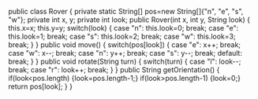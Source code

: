 
public class Rover {
	private static String[] pos=new String[]{"n", "e", "s", "w"};
	private int x, y;
	private int look;
	public Rover(int x, int y, String look) {
		this.x=x;
		this.y=y;
		switch(look) {
			case "n": this.look=0; break;
			case "e": this.look=1; break;
			case "s": this.look=2; break;
			case "w": this.look=3; break;
		}
	}
	public void move() {
		switch(pos[look]) {
			case "e": x++; break;
			case "w": x--; break;
			case "n": y++; break;
			case "s": y--; break;
			default: break;
		}
	}
	public void rotate(String turn) {
		switch(turn) {
		case "l": look--; break;
		case "r": look++; break;
		}
	}
	public String getOrientation() {
		if(look<pos.length) {look=pos.length-1;}
		if(look>pos.length-1) {look=0;}
		return pos[look];
	}
}
